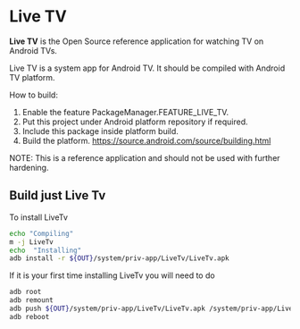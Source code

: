 # Live TV

__Live TV__ is the Open Source reference application for watching TV on Android
TVs.

Live TV is a system app for Android TV. It should be compiled with Android TV
platform.

How to build:

1.  Enable the feature PackageManager.FEATURE_LIVE_TV.
2.  Put this project under Android platform repository if required.
3.  Include this package inside platform build.
4.  Build the platform. https://source.android.com/source/building.html

NOTE: This is a reference application and should not be used with further
hardening.

## Build just Live Tv

To install LiveTv

```bash
echo "Compiling"
m -j LiveTv
echo  "Installing"
adb install -r ${OUT}/system/priv-app/LiveTv/LiveTv.apk

```

If it is your first time installing LiveTv you will need to do

```bash
adb root
adb remount
adb push ${OUT}/system/priv-app/LiveTv/LiveTv.apk /system/priv-app/LiveTv/LiveTv.apk
adb reboot
```
